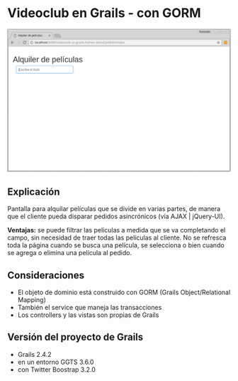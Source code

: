 # Videoclub en Grails - con GORM

![demo](https://github.com/uqbar-project/eg-videoclub-ui-grails/blob/master/video/demo-videoclub.gif)

## Explicación

Pantalla para alquilar películas que se divide en varias partes, de manera que el cliente pueda disparar pedidos asincrónicos (vía AJAX | jQuery-UI). 

**Ventajas:** se puede filtrar las películas a medida que se va completando el campo, sin necesidad de traer todas las películas al cliente. No se refresca toda la página cuando se busca una película, se selecciona o bien cuando se agrega o elimina una película al pedido.

## Consideraciones

* El objeto de dominio está construido con GORM (Grails Object/Relational Mapping)
* También el service que maneja las transacciones
* Los controllers y las vistas son propias de Grails

## Versión del proyecto de Grails

* Grails 2.4.2
* en un entorno GGTS 3.6.0
* con Twitter Boostrap 3.2.0

